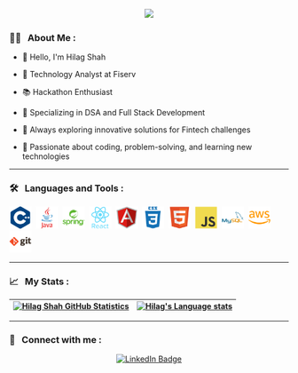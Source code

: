 <p align="center"><img src="https://media.giphy.com/media/f3iwJFOVOwuy7K6FFw/giphy.gif" width="400"></img></p>

### :man_technologist: &nbsp; About Me :

- 👋 Hello, I'm Hilag Shah

- 🚀 Technology Analyst at Fiserv
- 📚 Hackathon Enthusiast
- 💼 Specializing in DSA and Full Stack Development
- 🔧 Always exploring innovative solutions for Fintech challenges
- 🌟 Passionate about coding, problem-solving, and learning new technologies

---

### 🛠 &nbsp; Languages and Tools :

<p>
<img src="https://github.com/devicons/devicon/blob/master/icons/cplusplus/cplusplus-plain.svg" title="C++" alt="C++" width="40" height="40"/>&nbsp;
<img src="https://github.com/devicons/devicon/blob/master/icons/java/java-original-wordmark.svg" title="Java" alt="Java" width="40" height="40"/>&nbsp;
<img src="https://github.com/devicons/devicon/blob/master/icons/spring/spring-original-wordmark.svg" title="Spring" alt="Spring" width="40" height="40"/>&nbsp;
<img src="https://github.com/devicons/devicon/blob/master/icons/react/react-original-wordmark.svg" title="React" alt="React" width="40" height="40"/>&nbsp;
<img src="https://github.com/devicons/devicon/blob/master/icons/angularjs/angularjs-original.svg" title="React" alt="React" width="40" height="40"/>&nbsp;
<img src="https://github.com/devicons/devicon/blob/master/icons/css3/css3-plain-wordmark.svg"  title="CSS3" alt="CSS" width="40" height="40"/>&nbsp;
<img src="https://github.com/devicons/devicon/blob/master/icons/html5/html5-original.svg" title="HTML5" alt="HTML" width="40" height="40"/>&nbsp;
<img src="https://github.com/devicons/devicon/blob/master/icons/javascript/javascript-original.svg" title="JavaScript" alt="JavaScript" width="40" height="40"/>&nbsp;
<img src="https://github.com/devicons/devicon/blob/master/icons/mysql/mysql-original-wordmark.svg" title="MySQL"  alt="MySQL" width="40" height="40"/>&nbsp;
<img src="https://github.com/devicons/devicon/blob/master/icons/amazonwebservices/amazonwebservices-plain-wordmark.svg" title="AWS" alt="AWS" width="40" height="40"/>&nbsp;
<img src="https://github.com/devicons/devicon/blob/master/icons/git/git-original-wordmark.svg" title="Git" **alt="Git" width="40" height="40"/>&nbsp;
</p>

---

### 📈 &nbsp; My Stats :

| [![Hilag Shah GitHub Statistics](http://github-readme-streak-stats.herokuapp.com?user=shahhilag4&theme=dark&background=000000)]() | [![Hilag's Language stats](https://github-readme-stats.vercel.app/api/top-langs/?username=shahhilag4&layout=compact&theme=vision-friendly-dark)]() |
| --- | --- |

---
### 🤝 &nbsp; Connect with me :

<p align="center">
<a href="https://www.linkedin.com/in/shahhilag4"><img src="https://img.shields.io/badge/LinkedIn-blue?style=for-the-badge&logo=linkedin&logoColor=white" alt="LinkedIn Badge"></a>  
</p>

